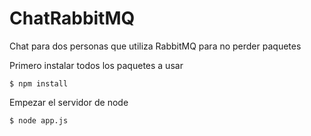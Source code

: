 # ChatRabbitMQ
Chat para dos personas que utiliza RabbitMQ para no perder paquetes

Primero instalar todos los paquetes a usar

```
$ npm install
```
Empezar el servidor de node
```
$ node app.js
```
